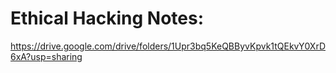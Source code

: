 # Ethical Hacking Notes:

https://drive.google.com/drive/folders/1Upr3bq5KeQBByvKpvk1tQEkvY0XrD6xA?usp=sharing

